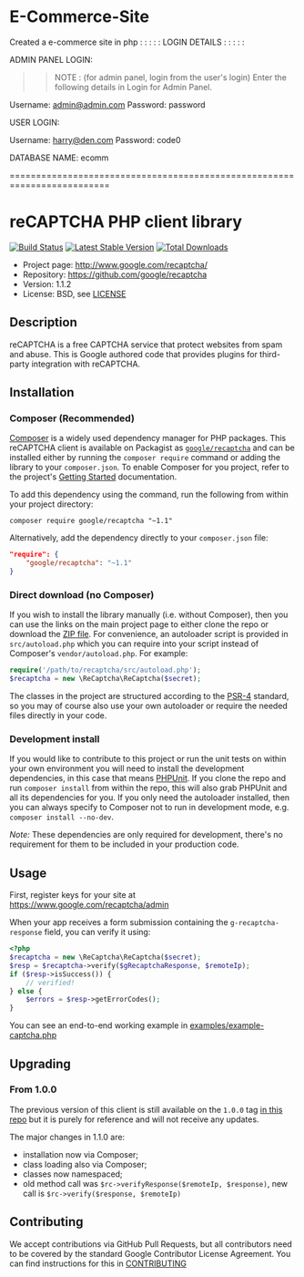 # E-Commerce-Site
Created a e-commerce site in php
                         : : : : : LOGIN DETAILS : : : : : 

ADMIN PANEL LOGIN:

>> NOTE : (for admin panel, login from the user's login)
>>Enter the following details in Login for Admin Panel.

Username: admin@admin.com
Password: password

USER LOGIN:

Username: harry@den.com
Password: code0


DATABASE NAME: ecomm

=========================================================================


# reCAPTCHA PHP client library

[![Build Status](https://travis-ci.org/google/recaptcha.svg)](https://travis-ci.org/google/recaptcha)
[![Latest Stable Version](https://poser.pugx.org/google/recaptcha/v/stable.svg)](https://packagist.org/packages/google/recaptcha)
[![Total Downloads](https://poser.pugx.org/google/recaptcha/downloads.svg)](https://packagist.org/packages/google/recaptcha)

* Project page: http://www.google.com/recaptcha/
* Repository: https://github.com/google/recaptcha
* Version: 1.1.2
* License: BSD, see [LICENSE](LICENSE)

## Description

reCAPTCHA is a free CAPTCHA service that protect websites from spam and abuse.
This is Google authored code that provides plugins for third-party integration
with reCAPTCHA.

## Installation

### Composer (Recommended)

[Composer](https://getcomposer.org/) is a widely used dependency manager for PHP
packages. This reCAPTCHA client is available on Packagist as
[`google/recaptcha`](https://packagist.org/packages/google/recaptcha) and can be
installed either by running the `composer require` command or adding the library
to your `composer.json`. To enable Composer for you project, refer to the
project's [Getting Started](https://getcomposer.org/doc/00-intro.md)
documentation.

To add this dependency using the command, run the following from within your
project directory:
```
composer require google/recaptcha "~1.1"
```

Alternatively, add the dependency directly to your `composer.json` file:
```json
"require": {
    "google/recaptcha": "~1.1"
}
```

### Direct download (no Composer)

If you wish to install the library manually (i.e. without Composer), then you
can use the links on the main project page to either clone the repo or download
the [ZIP file](https://github.com/google/recaptcha/archive/master.zip). For
convenience, an autoloader script is provided in `src/autoload.php` which you
can require into your script instead of Composer's `vendor/autoload.php`. For
example:

```php
require('/path/to/recaptcha/src/autoload.php');
$recaptcha = new \ReCaptcha\ReCaptcha($secret);
```

The classes in the project are structured according to the
[PSR-4](http://www.php-fig.org/psr/psr-4/) standard, so you may of course also
use your own autoloader or require the needed files directly in your code.

### Development install

If you would like to contribute to this project or run the unit tests on within
your own environment you will need to install the development dependencies, in
this case that means [PHPUnit](https://phpunit.de/). If you clone the repo and
run `composer install` from within the repo, this will also grab PHPUnit and all
its dependencies for you. If you only need the autoloader installed, then you
can always specify to Composer not to run in development mode, e.g. `composer
install --no-dev`.

*Note:* These dependencies are only required for development, there's no
requirement for them to be included in your production code.

## Usage

First, register keys for your site at https://www.google.com/recaptcha/admin

When your app receives a form submission containing the `g-recaptcha-response`
field, you can verify it using:
```php
<?php
$recaptcha = new \ReCaptcha\ReCaptcha($secret);
$resp = $recaptcha->verify($gRecaptchaResponse, $remoteIp);
if ($resp->isSuccess()) {
    // verified!
} else {
    $errors = $resp->getErrorCodes();
}
```

You can see an end-to-end working example in
[examples/example-captcha.php](examples/example-captcha.php)

## Upgrading

### From 1.0.0

The previous version of this client is still available on the `1.0.0` tag [in
this repo](https://github.com/google/recaptcha/tree/1.0.0) but it is purely for
reference and will not receive any updates.

The major changes in 1.1.0 are:
* installation now via Composer;
* class loading also via Composer;
* classes now namespaced;
* old method call was `$rc->verifyResponse($remoteIp, $response)`, new call is
  `$rc->verify($response, $remoteIp)`

## Contributing

We accept contributions via GitHub Pull Requests, but all contributors need to
be covered by the standard Google Contributor License Agreement. You can find
instructions for this in [CONTRIBUTING](CONTRIBUTING.md)


